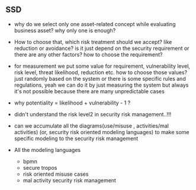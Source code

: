 ## SSD
 - why do we select only one asset-related concept while evaluating business asset? why only one is enough? 
 - How to choose that, which risk treatment should we accept? like reduction or avoidance? is it just depend on the security requirement or there are any other factors? how to choose the requirement?
 - for measurement we put some value for requirement, vulnerability level, risk level, threat likelihood, reduction etc. how to choose those values? just randomly based on the system or there is some specific rules and regulations, yeah we can do it by just measuring the system but always it's not possible because there are many unpredictable cases
 - why potentiality = likelihood + vulnerability - 1 ?
 - didn't understand the risk level2 in security risk management..!!!
  
 - can we accumulate all the diagrams(use/misuse , activities/mal activities) (or, security risk oriented modeling languages) to make some specific modeling to the security risk management


 - All the modeling languages
   - bpmn
   - secure tropos
   - risk oriented misuse cases
   - mal activity security risk management